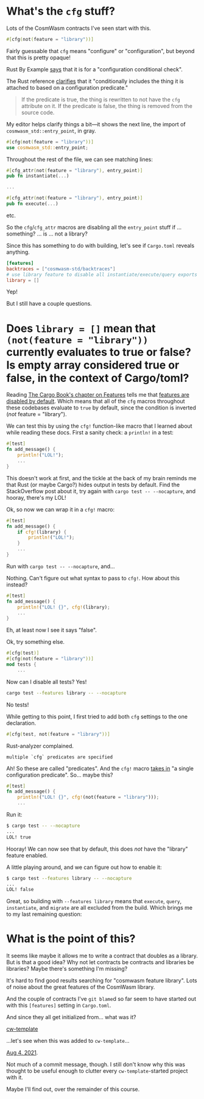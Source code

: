 # What's the `cfg` stuff?

Lots of the CosmWasm contracts I've seen start with this.

```rust
#[cfg(not(feature = "library"))]
```

Fairly guessable that `cfg` means "configure" or "configuration", but beyond that this is pretty opaque!

Rust By Example [says](https://doc.rust-lang.org/rust-by-example/attribute/cfg.html) that it is for a "configuration conditional check".

The Rust reference [clarifies](https://doc.rust-lang.org/reference/conditional-compilation.html#the-cfg-attribute) that it "conditionally includes the thing it is attached to based on a configuration predicate."

> If the predicate is true, the thing is rewritten to not have the `cfg` attribute on it. If the predicate is false, the thing is removed from the source code.

My editor helps clarify things a bit—it shows the next line, the import of `cosmwasm_std::entry_point`, in gray.

```rust
#[cfg(not(feature = "library"))]
use cosmwasm_std::entry_point;
```

Throughout the rest of the file, we can see matching lines:

```rust
#[cfg_attr(not(feature = "library"), entry_point)]
pub fn instantiate(...)

...

#[cfg_attr(not(feature = "library"), entry_point)]
pub fn execute(...)
```

etc.

So the `cfg`/`cfg_attr` macros are disabling all the `entry_point` stuff if ... something? ... is ... not a library?

Since this has something to do with building, let's see if `Cargo.toml` reveals anything.

```toml
[features]
backtraces = ["cosmwasm-std/backtraces"]
# use library feature to disable all instantiate/execute/query exports
library = []
```

Yep!

But I still have a couple questions.

# Does `library = []` mean that `(not(feature = "library"))` currently evaluates to true or false? Is empty array considered true or false, in the context of Cargo/toml?

Reading [The Cargo Book's chapter on Features](https://doc.rust-lang.org/cargo/reference/features.html) tells me that [features are disabled by default](https://doc.rust-lang.org/cargo/reference/features.html#the-default-feature). Which means that all of the `cfg` macros throughout these codebases evaluate to `true` by default, since the condition is inverted (_not_ feature = "library").

We can test this by using the `cfg!` function-like macro that I learned about while reading these docs. First a sanity check: a `println!` in a test:

```rust
#[test]
fn add_message() {
    println!("LOL!");
    ...
}
```

This doesn't work at first, and the tickle at the back of my brain reminds me that Rust (or maybe Cargo?) hides output in tests by default. Find the StackOverflow post about it, try again  with `cargo test -- --nocapture`, and hooray, there's my LOL!

Ok, so now we can wrap it in a `cfg!` macro:

```rust
#[test]
fn add_message() {
    if cfg!(library) {
        println!("LOL!");
    }
    ...
}
```

Run with `cargo test -- --nocapture`, and...

Nothing. Can't figure out what syntax to pass to `cfg!`. How about this instead?

```rust
#[test]
fn add_message() {
    println!("LOL! {}", cfg!(library);
    ...
}
```

Eh, at least now I see it says "false".

Ok, try something else.

```rust
#[cfg(test)]
#[cfg(not(feature = "library"))]
mod tests {
    ...
```

Now can I disable all tests? Yes!

```bash
cargo test --features library -- --nocapture
```

No tests!

While getting to this point, I first tried to add both `cfg` settings to the one declaration.

```rust
#[cfg(test, not(feature = "library"))]
```

Rust-analyzer complained.

    multiple `cfg` predicates are specified

Ah! So these are called "predicates". And the `cfg!` macro [takes in](https://doc.rust-lang.org/reference/conditional-compilation.html#the-cfg-macro) "a single configuration predicate". So... maybe this?

```rust
#[test]
fn add_message() {
    println!("LOL! {}", cfg!(not(feature = "library")));
    ...
```

Run it:

```bash
$ cargo test -- --nocapture
...
LOL! true
```

Hooray! We can now see that by default, this does _not_ have the "library" feature enabled.

A little playing around, and we can figure out how to enable it:


```bash
$ cargo test --features library -- --nocapture
...
LOL! false
```

Great, so building with `--features library` means that `execute`, `query`, `instantiate`, and `migrate` are all excluded from the build. Which brings me to my last remaining question:


# What is the point of this?

It seems like maybe it allows me to write a contract that doubles as a library. But is that a good idea? Why not let contracts be contracts and libraries be libraries? Maybe there's something I'm missing?

It's hard to find good results searching for "cosmwasm feature library". Lots of noise about the great features of the CosmWasm library.

And the couple of contracts I've `git blame`d so far seem to have started out with this `[features]` setting in `Cargo.toml`.

And since they all get initialized from... what was it?

[cw-template](https://github.com/CosmWasm/cw-template)

...let's see when this was added to `cw-template`...

[Aug 4, 2021](https://github.com/CosmWasm/cw-template/pull/76/commits/efd5fba4662da292f7123ae6408d305f21162d02).

Not much of a commit message, though. I still don't know why this was thought to be useful enough to clutter every `cw-template`-started project with it.

Maybe I'll find out, over the remainder of this course.
